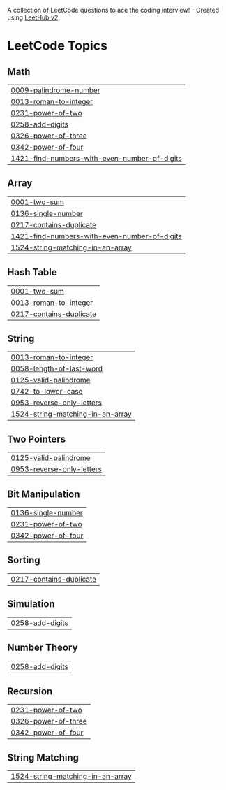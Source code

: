 A collection of LeetCode questions to ace the coding interview! - Created using [LeetHub v2](https://github.com/arunbhardwaj/LeetHub-2.0)
<!---LeetCode Topics Start-->
# LeetCode Topics
## Math
|  |
| ------- |
| [0009-palindrome-number](https://github.com/Farsin-ts/LeetCode/tree/master/0009-palindrome-number) |
| [0013-roman-to-integer](https://github.com/Farsin-ts/LeetCode/tree/master/0013-roman-to-integer) |
| [0231-power-of-two](https://github.com/Farsin-ts/LeetCode/tree/master/0231-power-of-two) |
| [0258-add-digits](https://github.com/Farsin-ts/LeetCode/tree/master/0258-add-digits) |
| [0326-power-of-three](https://github.com/Farsin-ts/LeetCode/tree/master/0326-power-of-three) |
| [0342-power-of-four](https://github.com/Farsin-ts/LeetCode/tree/master/0342-power-of-four) |
| [1421-find-numbers-with-even-number-of-digits](https://github.com/Farsin-ts/LeetCode/tree/master/1421-find-numbers-with-even-number-of-digits) |
## Array
|  |
| ------- |
| [0001-two-sum](https://github.com/Farsin-ts/LeetCode/tree/master/0001-two-sum) |
| [0136-single-number](https://github.com/Farsin-ts/LeetCode/tree/master/0136-single-number) |
| [0217-contains-duplicate](https://github.com/Farsin-ts/LeetCode/tree/master/0217-contains-duplicate) |
| [1421-find-numbers-with-even-number-of-digits](https://github.com/Farsin-ts/LeetCode/tree/master/1421-find-numbers-with-even-number-of-digits) |
| [1524-string-matching-in-an-array](https://github.com/Farsin-ts/LeetCode/tree/master/1524-string-matching-in-an-array) |
## Hash Table
|  |
| ------- |
| [0001-two-sum](https://github.com/Farsin-ts/LeetCode/tree/master/0001-two-sum) |
| [0013-roman-to-integer](https://github.com/Farsin-ts/LeetCode/tree/master/0013-roman-to-integer) |
| [0217-contains-duplicate](https://github.com/Farsin-ts/LeetCode/tree/master/0217-contains-duplicate) |
## String
|  |
| ------- |
| [0013-roman-to-integer](https://github.com/Farsin-ts/LeetCode/tree/master/0013-roman-to-integer) |
| [0058-length-of-last-word](https://github.com/Farsin-ts/LeetCode/tree/master/0058-length-of-last-word) |
| [0125-valid-palindrome](https://github.com/Farsin-ts/LeetCode/tree/master/0125-valid-palindrome) |
| [0742-to-lower-case](https://github.com/Farsin-ts/LeetCode/tree/master/0742-to-lower-case) |
| [0953-reverse-only-letters](https://github.com/Farsin-ts/LeetCode/tree/master/0953-reverse-only-letters) |
| [1524-string-matching-in-an-array](https://github.com/Farsin-ts/LeetCode/tree/master/1524-string-matching-in-an-array) |
## Two Pointers
|  |
| ------- |
| [0125-valid-palindrome](https://github.com/Farsin-ts/LeetCode/tree/master/0125-valid-palindrome) |
| [0953-reverse-only-letters](https://github.com/Farsin-ts/LeetCode/tree/master/0953-reverse-only-letters) |
## Bit Manipulation
|  |
| ------- |
| [0136-single-number](https://github.com/Farsin-ts/LeetCode/tree/master/0136-single-number) |
| [0231-power-of-two](https://github.com/Farsin-ts/LeetCode/tree/master/0231-power-of-two) |
| [0342-power-of-four](https://github.com/Farsin-ts/LeetCode/tree/master/0342-power-of-four) |
## Sorting
|  |
| ------- |
| [0217-contains-duplicate](https://github.com/Farsin-ts/LeetCode/tree/master/0217-contains-duplicate) |
## Simulation
|  |
| ------- |
| [0258-add-digits](https://github.com/Farsin-ts/LeetCode/tree/master/0258-add-digits) |
## Number Theory
|  |
| ------- |
| [0258-add-digits](https://github.com/Farsin-ts/LeetCode/tree/master/0258-add-digits) |
## Recursion
|  |
| ------- |
| [0231-power-of-two](https://github.com/Farsin-ts/LeetCode/tree/master/0231-power-of-two) |
| [0326-power-of-three](https://github.com/Farsin-ts/LeetCode/tree/master/0326-power-of-three) |
| [0342-power-of-four](https://github.com/Farsin-ts/LeetCode/tree/master/0342-power-of-four) |
## String Matching
|  |
| ------- |
| [1524-string-matching-in-an-array](https://github.com/Farsin-ts/LeetCode/tree/master/1524-string-matching-in-an-array) |
<!---LeetCode Topics End-->
